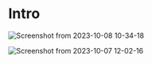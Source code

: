 # Intro

![Screenshot from 2023-10-08 10-34-18](https://github.com/C191068/Khatami_containernet/assets/89090776/f806bc79-cc17-45e7-bdcb-59088eb7a7d2)



![Screenshot from 2023-10-07 12-02-16](https://github.com/C191068/Khatami_containernet/assets/89090776/2d8f212e-ba10-4aa5-9945-50260eaf0b82)
